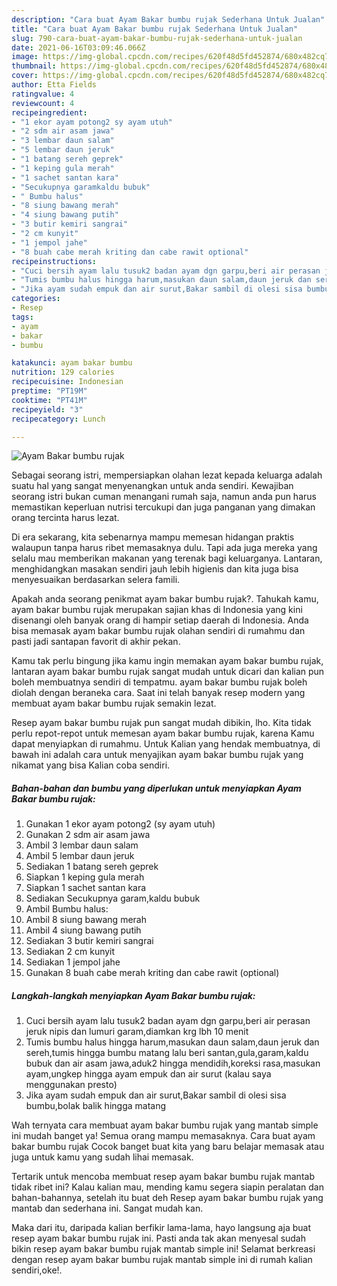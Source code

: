 ```yaml
---
description: "Cara buat Ayam Bakar bumbu rujak Sederhana Untuk Jualan"
title: "Cara buat Ayam Bakar bumbu rujak Sederhana Untuk Jualan"
slug: 790-cara-buat-ayam-bakar-bumbu-rujak-sederhana-untuk-jualan
date: 2021-06-16T03:09:46.066Z
image: https://img-global.cpcdn.com/recipes/620f48d5fd452874/680x482cq70/ayam-bakar-bumbu-rujak-foto-resep-utama.jpg
thumbnail: https://img-global.cpcdn.com/recipes/620f48d5fd452874/680x482cq70/ayam-bakar-bumbu-rujak-foto-resep-utama.jpg
cover: https://img-global.cpcdn.com/recipes/620f48d5fd452874/680x482cq70/ayam-bakar-bumbu-rujak-foto-resep-utama.jpg
author: Etta Fields
ratingvalue: 4
reviewcount: 4
recipeingredient:
- "1 ekor ayam potong2 sy ayam utuh"
- "2 sdm air asam jawa"
- "3 lembar daun salam"
- "5 lembar daun jeruk"
- "1 batang sereh geprek"
- "1 keping gula merah"
- "1 sachet santan kara"
- "Secukupnya garamkaldu bubuk"
- " Bumbu halus"
- "8 siung bawang merah"
- "4 siung bawang putih"
- "3 butir kemiri sangrai"
- "2 cm kunyit"
- "1 jempol jahe"
- "8 buah cabe merah kriting dan cabe rawit optional"
recipeinstructions:
- "Cuci bersih ayam lalu tusuk2 badan ayam dgn garpu,beri air perasan jeruk nipis dan lumuri garam,diamkan krg lbh 10 menit"
- "Tumis bumbu halus hingga harum,masukan daun salam,daun jeruk dan sereh,tumis hingga bumbu matang lalu beri santan,gula,garam,kaldu bubuk dan air asam jawa,aduk2 hingga mendidih,koreksi rasa,masukan ayam,ungkep hingga ayam empuk dan air surut (kalau saya menggunakan presto)"
- "Jika ayam sudah empuk dan air surut,Bakar sambil di olesi sisa bumbu,bolak balik hingga matang"
categories:
- Resep
tags:
- ayam
- bakar
- bumbu

katakunci: ayam bakar bumbu 
nutrition: 129 calories
recipecuisine: Indonesian
preptime: "PT19M"
cooktime: "PT41M"
recipeyield: "3"
recipecategory: Lunch

---
```



![Ayam Bakar bumbu rujak](https://img-global.cpcdn.com/recipes/620f48d5fd452874/680x482cq70/ayam-bakar-bumbu-rujak-foto-resep-utama.jpg)

Sebagai seorang istri, mempersiapkan olahan lezat kepada keluarga adalah suatu hal yang sangat menyenangkan untuk anda sendiri. Kewajiban seorang istri bukan cuman menangani rumah saja, namun anda pun harus memastikan keperluan nutrisi tercukupi dan juga panganan yang dimakan orang tercinta harus lezat.

Di era  sekarang, kita sebenarnya mampu memesan hidangan praktis walaupun tanpa harus ribet memasaknya dulu. Tapi ada juga mereka yang selalu mau memberikan makanan yang terenak bagi keluarganya. Lantaran, menghidangkan masakan sendiri jauh lebih higienis dan kita juga bisa menyesuaikan berdasarkan selera famili. 



Apakah anda seorang penikmat ayam bakar bumbu rujak?. Tahukah kamu, ayam bakar bumbu rujak merupakan sajian khas di Indonesia yang kini disenangi oleh banyak orang di hampir setiap daerah di Indonesia. Anda bisa memasak ayam bakar bumbu rujak olahan sendiri di rumahmu dan pasti jadi santapan favorit di akhir pekan.

Kamu tak perlu bingung jika kamu ingin memakan ayam bakar bumbu rujak, lantaran ayam bakar bumbu rujak sangat mudah untuk dicari dan kalian pun boleh membuatnya sendiri di tempatmu. ayam bakar bumbu rujak boleh diolah dengan beraneka cara. Saat ini telah banyak resep modern yang membuat ayam bakar bumbu rujak semakin lezat.

Resep ayam bakar bumbu rujak pun sangat mudah dibikin, lho. Kita tidak perlu repot-repot untuk memesan ayam bakar bumbu rujak, karena Kamu dapat menyiapkan di rumahmu. Untuk Kalian yang hendak membuatnya, di bawah ini adalah cara untuk menyajikan ayam bakar bumbu rujak yang nikamat yang bisa Kalian coba sendiri.

<!--inarticleads1-->

##### Bahan-bahan dan bumbu yang diperlukan untuk menyiapkan Ayam Bakar bumbu rujak:

1. Gunakan 1 ekor ayam potong2 (sy ayam utuh)
1. Gunakan 2 sdm air asam jawa
1. Ambil 3 lembar daun salam
1. Ambil 5 lembar daun jeruk
1. Sediakan 1 batang sereh geprek
1. Siapkan 1 keping gula merah
1. Siapkan 1 sachet santan kara
1. Sediakan Secukupnya garam,kaldu bubuk
1. Ambil  Bumbu halus:
1. Ambil 8 siung bawang merah
1. Ambil 4 siung bawang putih
1. Sediakan 3 butir kemiri sangrai
1. Sediakan 2 cm kunyit
1. Sediakan 1 jempol jahe
1. Gunakan 8 buah cabe merah kriting dan cabe rawit (optional)




<!--inarticleads2-->

##### Langkah-langkah menyiapkan Ayam Bakar bumbu rujak:

1. Cuci bersih ayam lalu tusuk2 badan ayam dgn garpu,beri air perasan jeruk nipis dan lumuri garam,diamkan krg lbh 10 menit
1. Tumis bumbu halus hingga harum,masukan daun salam,daun jeruk dan sereh,tumis hingga bumbu matang lalu beri santan,gula,garam,kaldu bubuk dan air asam jawa,aduk2 hingga mendidih,koreksi rasa,masukan ayam,ungkep hingga ayam empuk dan air surut (kalau saya menggunakan presto)
1. Jika ayam sudah empuk dan air surut,Bakar sambil di olesi sisa bumbu,bolak balik hingga matang




Wah ternyata cara membuat ayam bakar bumbu rujak yang mantab simple ini mudah banget ya! Semua orang mampu memasaknya. Cara buat ayam bakar bumbu rujak Cocok banget buat kita yang baru belajar memasak atau juga untuk kamu yang sudah lihai memasak.

Tertarik untuk mencoba membuat resep ayam bakar bumbu rujak mantab tidak ribet ini? Kalau kalian mau, mending kamu segera siapin peralatan dan bahan-bahannya, setelah itu buat deh Resep ayam bakar bumbu rujak yang mantab dan sederhana ini. Sangat mudah kan. 

Maka dari itu, daripada kalian berfikir lama-lama, hayo langsung aja buat resep ayam bakar bumbu rujak ini. Pasti anda tak akan menyesal sudah bikin resep ayam bakar bumbu rujak mantab simple ini! Selamat berkreasi dengan resep ayam bakar bumbu rujak mantab simple ini di rumah kalian sendiri,oke!.

